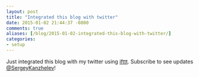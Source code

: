 ```yaml
---
layout: post
title: "Integrated this blog with twitter"
date: 2015-01-02 21:44:37 -0800
comments: true
aliases: [/blog/2015-01-02-integrated-this-blog-with-twitter/]
categories:
- setup 
---
```

Just integrated this blog with my twitter using [ifttt](http://ifttt.com). Subscribe to see updates [@SergeyKanzhelev](https://twitter.com/SergeyKanzhelev)!